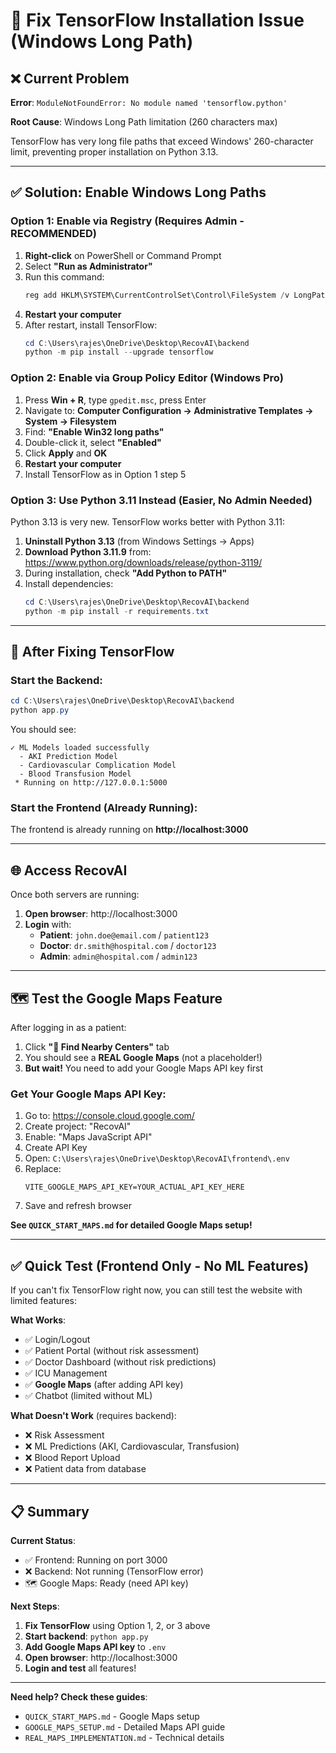 # 🔧 Fix TensorFlow Installation Issue (Windows Long Path)

## ❌ Current Problem

**Error**: `ModuleNotFoundError: No module named 'tensorflow.python'`

**Root Cause**: Windows Long Path limitation (260 characters max)

TensorFlow has very long file paths that exceed Windows' 260-character limit, preventing proper installation on Python 3.13.

---

## ✅ Solution: Enable Windows Long Paths

### Option 1: Enable via Registry (Requires Admin - RECOMMENDED)

1. **Right-click** on PowerShell or Command Prompt
2. Select **"Run as Administrator"**
3. Run this command:
   ```powershell
   reg add HKLM\SYSTEM\CurrentControlSet\Control\FileSystem /v LongPathsEnabled /t REG_DWORD /d 1 /f
   ```
4. **Restart your computer**
5. After restart, install TensorFlow:
   ```powershell
   cd C:\Users\rajes\OneDrive\Desktop\RecovAI\backend
   python -m pip install --upgrade tensorflow
   ```

### Option 2: Enable via Group Policy Editor (Windows Pro)

1. Press **Win + R**, type `gpedit.msc`, press Enter
2. Navigate to: **Computer Configuration → Administrative Templates → System → Filesystem**
3. Find: **"Enable Win32 long paths"**
4. Double-click it, select **"Enabled"**
5. Click **Apply** and **OK**
6. **Restart your computer**
7. Install TensorFlow as in Option 1 step 5

### Option 3: Use Python 3.11 Instead (Easier, No Admin Needed)

Python 3.13 is very new. TensorFlow works better with Python 3.11:

1. **Uninstall Python 3.13** (from Windows Settings → Apps)
2. **Download Python 3.11.9** from: https://www.python.org/downloads/release/python-3119/
3. During installation, check **"Add Python to PATH"**
4. Install dependencies:
   ```powershell
   cd C:\Users\rajes\OneDrive\Desktop\RecovAI\backend
   python -m pip install -r requirements.txt
   ```

---

## 🚀 After Fixing TensorFlow

### Start the Backend:

```powershell
cd C:\Users\rajes\OneDrive\Desktop\RecovAI\backend
python app.py
```

You should see:

```
✓ ML Models loaded successfully
  - AKI Prediction Model
  - Cardiovascular Complication Model
  - Blood Transfusion Model
 * Running on http://127.0.0.1:5000
```

### Start the Frontend (Already Running):

The frontend is already running on **http://localhost:3000**

---

## 🌐 Access RecovAI

Once both servers are running:

1. **Open browser**: http://localhost:3000
2. **Login** with:
   - **Patient**: `john.doe@email.com` / `patient123`
   - **Doctor**: `dr.smith@hospital.com` / `doctor123`
   - **Admin**: `admin@hospital.com` / `admin123`

---

## 🗺️ Test the Google Maps Feature

After logging in as a patient:

1. Click **"📍 Find Nearby Centers"** tab
2. You should see a **REAL Google Maps** (not a placeholder!)
3. **But wait!** You need to add your Google Maps API key first

### Get Your Google Maps API Key:

1. Go to: https://console.cloud.google.com/
2. Create project: "RecovAI"
3. Enable: "Maps JavaScript API"
4. Create API Key
5. Open: `C:\Users\rajes\OneDrive\Desktop\RecovAI\frontend\.env`
6. Replace:
   ```
   VITE_GOOGLE_MAPS_API_KEY=YOUR_ACTUAL_API_KEY_HERE
   ```
7. Save and refresh browser

**See `QUICK_START_MAPS.md` for detailed Google Maps setup!**

---

## ✅ Quick Test (Frontend Only - No ML Features)

If you can't fix TensorFlow right now, you can still test the website with limited features:

**What Works**:

- ✅ Login/Logout
- ✅ Patient Portal (without risk assessment)
- ✅ Doctor Dashboard (without risk predictions)
- ✅ ICU Management
- ✅ **Google Maps** (after adding API key)
- ✅ Chatbot (limited without ML)

**What Doesn't Work** (requires backend):

- ❌ Risk Assessment
- ❌ ML Predictions (AKI, Cardiovascular, Transfusion)
- ❌ Blood Report Upload
- ❌ Patient data from database

---

## 📋 Summary

**Current Status**:

- ✅ Frontend: Running on port 3000
- ❌ Backend: Not running (TensorFlow error)
- 🗺️ Google Maps: Ready (need API key)

**Next Steps**:

1. **Fix TensorFlow** using Option 1, 2, or 3 above
2. **Start backend**: `python app.py`
3. **Add Google Maps API key** to `.env`
4. **Open browser**: http://localhost:3000
5. **Login and test** all features!

---

**Need help? Check these guides**:

- `QUICK_START_MAPS.md` - Google Maps setup
- `GOOGLE_MAPS_SETUP.md` - Detailed Maps API guide
- `REAL_MAPS_IMPLEMENTATION.md` - Technical details

